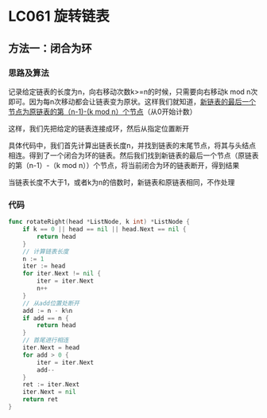 # LC061 旋转链表

## 方法一：闭合为环

### 思路及算法

记录给定链表的长度为n，向右移动次数k>=n的时候，只需要向右移动k mod n次即可。因为每n次移动都会让链表变为原状。这样我们就知道，<u>新链表的最后一个节点为原链表的第（n-1)-(k mod n）个节点</u>（从0开始计数）

这样，我们先把给定的链表连接成环，然后从指定位置断开

具体代码中，我们首先计算出链表长度n，并找到链表的末尾节点，将其与头结点相连。得到了一个闭合为环的链表。然后我们找到新链表的最后一个节点（原链表的第（n-1）-（k mod n））个节点，将当前闭合为环的链表断开，得到结果

当链表长度不大于1，或者k为n的倍数时，新链表和原链表相同，不作处理

### 代码

```go
func rotateRight(head *ListNode, k int) *ListNode {
	if k == 0 || head == nil || head.Next == nil {
		return head
	}
	// 计算链表长度
	n := 1
	iter := head
	for iter.Next != nil {
		iter = iter.Next
		n++
	}
	// 从add位置处断开
	add := n - k%n
	if add == n {
		return head
	}
	// 首尾进行相连
	iter.Next = head
	for add > 0 {
		iter = iter.Next
		add--
	}
	ret := iter.Next
	iter.Next = nil
	return ret
}
```

